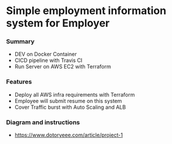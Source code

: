 # Simple employment information system for Employer
### Summary
+ DEV on Docker Container
+ CICD pipeline with Travis CI
+ Run Server on AWS EC2 with Terraform
### Features
+ Deploy all AWS infra requirements with Terraform
+ Employee will submit resume on this system
+ Cover Traffic burst with Auto Scaling and ALB
### Diagram and instructions
+ https://www.dotoryeee.com/article/project-1